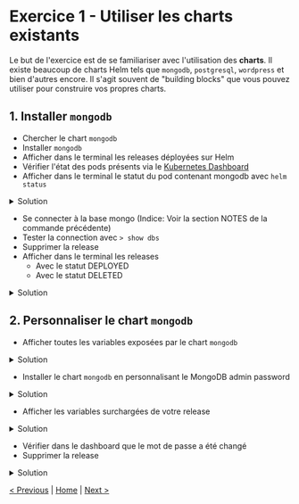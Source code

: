 # Exercice 1 - Utiliser les charts existants

Le but de l'exercice est de se familiariser avec l'utilisation des **charts**.
Il existe beaucoup de charts Helm tels que `mongodb`, `postgresql`, `wordpress` et bien d'autres encore.
Il s'agit souvent de "building blocks" que vous pouvez utiliser pour construire vos propres charts.

## 1. Installer `mongodb`

* Chercher le chart `mongodb`
* Installer `mongodb`
* Afficher dans le terminal les releases déployées sur Helm
* Vérifier l'état des pods présents via le [Kubernetes Dashboard](http://localhost:8001/api/v1/namespaces/kube-system/services/https:kubernetes-dashboard:/proxy/.)
* Afficher dans le terminal le statut du pod contenant mongodb avec `helm status`

<details><summary>Solution</summary>
<p>

```sh
$ helm status <release name>
```

</p>
</details>

* Se connecter à la base mongo (Indice: Voir la section NOTES de la commande précédente)
* Tester la connection avec `> show dbs`
* Supprimer la release
* Afficher dans le terminal les releases
    * Avec le statut DEPLOYED
    * Avec le statut DELETED
    
<details><summary>Solution</summary>
<p>

```sh
$ helm ls --deployed
$ helm ls --deleted
```

</p>
</details>    

## 2. Personnaliser le chart `mongodb`

* Afficher toutes les variables exposées par le chart `mongodb`

<details><summary>Solution</summary>
<p>

```sh
$ helm inspect values stable/mongodb
```

</p>
</details>

* Installer le chart `mongodb` en personnalisant le MongoDB admin password

<details><summary>Solution</summary>
<p>

```sh
$ helm install --set mongodbRootPassword=test
```

</p>
</details>    
    
* Afficher les variables surchargées de votre release

<details><summary>Solution</summary>
<p>

```sh
$ helm get values <release name>
```

</p>
</details>

* Vérifier dans le dashboard que le mot de passe a été changé
* Supprimer la release 

<details><summary>Solution</summary>
<p>

```sh
$ helm delete <release name> --purge
```

</p>
</details>

[< Previous](README.md) | [Home](README.md) | [Next >](ex2-create-charts.md)